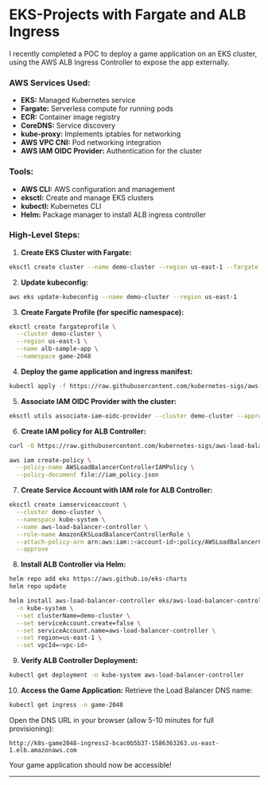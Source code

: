 # EKS-Projects with Fargate and ALB Ingress

I recently completed a POC to deploy a game application on an EKS cluster, using the AWS ALB Ingress Controller to expose the app externally.

### AWS Services Used:

* **EKS:** Managed Kubernetes service
* **Fargate:** Serverless compute for running pods
* **ECR:** Container image registry
* **CoreDNS:** Service discovery
* **kube-proxy:** Implements iptables for networking
* **AWS VPC CNI:** Pod networking integration
* **AWS IAM OIDC Provider:** Authentication for the cluster

### Tools:

* **AWS CLI:** AWS configuration and management
* **eksctl:** Create and manage EKS clusters
* **kubectl:** Kubernetes CLI
* **Helm:** Package manager to install ALB ingress controller

### High-Level Steps:

1. **Create EKS Cluster with Fargate:**

```bash
eksctl create cluster --name demo-cluster --region us-east-1 --fargate
```

2. **Update kubeconfig:**

```bash
aws eks update-kubeconfig --name demo-cluster --region us-east-1
```

3. **Create Fargate Profile (for specific namespace):**

```bash
eksctl create fargateprofile \
  --cluster demo-cluster \
  --region us-east-1 \
  --name alb-sample-app \
  --namespace game-2048
```

4. **Deploy the game application and ingress manifest:**

```bash
kubectl apply -f https://raw.githubusercontent.com/kubernetes-sigs/aws-load-balancer-controller/v2.5.4/docs/examples/2048/2048_full.yaml
```

5. **Associate IAM OIDC Provider with the cluster:**

```bash
eksctl utils associate-iam-oidc-provider --cluster demo-cluster --approve
```

6. **Create IAM policy for ALB Controller:**

```bash
curl -O https://raw.githubusercontent.com/kubernetes-sigs/aws-load-balancer-controller/v2.5.4/docs/install/iam_policy.json

aws iam create-policy \
  --policy-name AWSLoadBalancerControllerIAMPolicy \
  --policy-document file://iam_policy.json
```

7. **Create Service Account with IAM role for ALB Controller:**

```bash
eksctl create iamserviceaccount \
  --cluster demo-cluster \
  --namespace kube-system \
  --name aws-load-balancer-controller \
  --role-name AmazonEKSLoadBalancerControllerRole \
  --attach-policy-arn arn:aws:iam::<account-id>:policy/AWSLoadBalancerControllerIAMPolicy \
  --approve
```

8. **Install ALB Controller via Helm:**

```bash
helm repo add eks https://aws.github.io/eks-charts
helm repo update

helm install aws-load-balancer-controller eks/aws-load-balancer-controller \
  -n kube-system \
  --set clusterName=demo-cluster \
  --set serviceAccount.create=false \
  --set serviceAccount.name=aws-load-balancer-controller \
  --set region=us-east-1 \
  --set vpcId=<vpc-id>
```

9. **Verify ALB Controller Deployment:**

```bash
kubectl get deployment -n kube-system aws-load-balancer-controller
```

10. **Access the Game Application:**
    Retrieve the Load Balancer DNS name:

```bash
kubectl get ingress -n game-2048
```

Open the DNS URL in your browser (allow 5-10 minutes for full provisioning):

```
http://k8s-game2048-ingress2-bcac0b5b37-1586363263.us-east-1.elb.amazonaws.com
```

Your game application should now be accessible!

---


